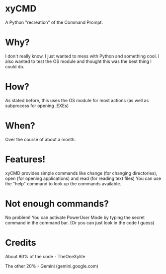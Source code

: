 # xyCMD
A Python "recreation" of the Command Prompt.

# Why?
I don't really know, I just wanted to mess with Python and something cool.
I also wanted to test the OS module and thought this was the best thing I could do.

# How?
As stated before, this uses the OS module for most actions (as well as subprocess for opening .EXEs)

# When?
Over the course of about a month.

# Features!
xyCMD provides simple commands like change (for changing directories), open (for opening applications) and read (for reading text files)
You can use the "help" command to look up the commands available.

# Not enough commands?
No problem! You can activate PowerUser Mode by typing the secret command in the command bar.
(Or you can just look in the code I guess)

# Credits
About 80% of the code - TheOneXylite

The other 20% - Gemini (gemini.google.com)
